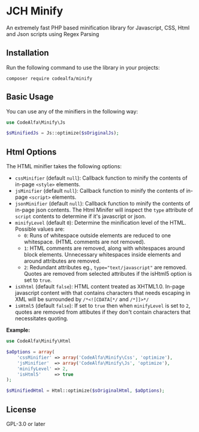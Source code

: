 # JCH Minify
An extremely fast PHP based minification library for Javascript, CSS, Html and Json scripts using Regex Parsing

## Installation
Run the following command to use the library in your projects:
```
composer require codealfa/minify
```

## Basic Usage
You can use any of the minifiers in the following way:

```php
use CodeAlfa\Minify\Js

$sMinifiedJs = Js::optimize($sOriginalJs);
```

## Html Options
The HTML minifier takes the following options:

* `cssMinifier` (default `null`): Callback function to minify the contents of in-page `<style>` elements.
* `jsMinifier` (default `null`): Callback function to minify the contents of in-page `<script>` elements.
* `jsonMinifier` (default `null`): Callback function to minify the contents of in-page json contents. The Html Minifer will inspect the `type` attribute of `script` contents to determine if it's javascript or json.
* `minifyLevel` (default `0`): Determine the minification level of the HTML. Possible values are:
  * `0`: Runs of whitespace outside elements are reduced to one whitespace. (HTML comments are not removed).
  * `1`: HTML comments are removed, along with whitespaces around block elements. Unnecessary whitespaces inside elements and around attributes are removed.
  * `2`: Redundant attributes eg., `type="text/javascript"` are removed. Quotes are removed from selected attributes if the isHtml5 option is set to `true`.
* `isXhtml` (default `false`): HTML content treated as XHTML1.0. In-page javascript content with that contains characters that needs escaping in XML will be surrounded by `/*<![CDATA[*/` and `/*]]>*/`
* `isHtml5` (default `false`): If set to `true` then when `minifyLevel` is set to `2`, quotes are removed from attibutes if they don't contain characters that necessitates quoting.

**Example:**
```php
use CodeAlfa\Minify\Html

$aOptions = array(
    'cssMinifier' => array('CodeAlfa\Minify\Css', 'optimize'),
    'jsMinifier'  => array('CodeAlfa\Minify\Js', 'optimize'),
    'minifyLevel' => 2,
    'isHtml5'     => true
);

$sMinifiedHtml = Html::optimize($sOriginalHtml, $aOptions);
```

## License
GPL-3.0 or later
